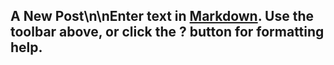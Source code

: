 ## A New Post\n\nEnter text in [Markdown](http://daringfireball.net/projects/markdown/). Use the toolbar above, or click the **?** button for formatting help.
